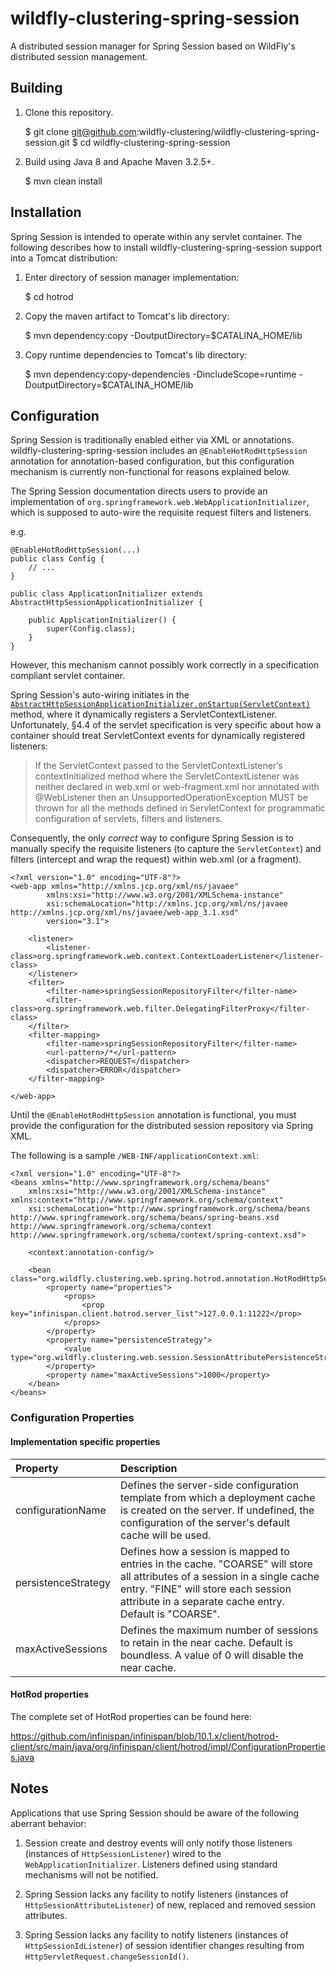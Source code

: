 # wildfly-clustering-spring-session

A distributed session manager for Spring Session based on WildFly's distributed session management.


## Building

1.	Clone this repository.

	$ git clone git@github.com:wildfly-clustering/wildfly-clustering-spring-session.git
	$ cd wildfly-clustering-spring-session

1.	Build using Java 8 and Apache Maven 3.2.5+.

	$ mvn clean install

## Installation

Spring Session is intended to operate within any servlet container.
The following describes how to install wildfly-clustering-spring-session support into a Tomcat distribution:

1.	Enter directory of session manager implementation:

	$ cd hotrod

1.	Copy the maven artifact to Tomcat's lib directory:

	$ mvn dependency:copy -DoutputDirectory=$CATALINA_HOME/lib

1.	Copy runtime dependencies to Tomcat's lib directory:

	$ mvn dependency:copy-dependencies -DincludeScope=runtime -DoutputDirectory=$CATALINA_HOME/lib

## Configuration

Spring Session is traditionally enabled either via XML or annotations.
wildfly-clustering-spring-session includes an `@EnableHotRodHttpSession` annotation for annotation-based configuration, but this configuration mechanism is currently non-functional for reasons explained below.

The Spring Session documentation directs users to provide an implementation of `org.springframework.web.WebApplicationInitializer`, which is supposed to auto-wire the requisite request filters and listeners.

e.g.

	@EnableHotRodHttpSession(...)
	public class Config {
		// ...
	}

	public class ApplicationInitializer extends AbstractHttpSessionApplicationInitializer { 

		public ApplicationInitializer() {
			super(Config.class); 
		}
	}

However, this mechanism cannot possibly work correctly in a specification compliant servlet container.

Spring Session's auto-wiring initiates in the [`AbstractHttpSessionApplicationInitializer.onStartup(ServletContext)`](https://github.com/spring-projects/spring-session/blob/2.3.0.RELEASE/spring-session-core/src/main/java/org/springframework/session/web/context/AbstractHttpSessionApplicationInitializer.java#L107) method, where it dynamically registers a ServletContextListener.
Unfortunately, &sect;4.4 of the servlet specification is very specific about how a container should treat ServletContext events for dynamically registered listeners:

> If the ServletContext passed to the ServletContextListener’s contextInitialized method where the ServletContextListener was neither declared in web.xml or web-fragment.xml nor annotated with @WebListener then an UnsupportedOperationException MUST be thrown for all the methods defined in ServletContext for programmatic configuration of servlets, filters and listeners.

Consequently, the only *correct* way to configure Spring Session is to manually specify the requisite listeners (to capture the `ServletContext`) and filters (intercept and wrap the request) within web.xml (or a fragment).

	<?xml version="1.0" encoding="UTF-8"?>
	<web-app xmlns="http://xmlns.jcp.org/xml/ns/javaee"
		    xmlns:xsi="http://www.w3.org/2001/XMLSchema-instance"
		    xsi:schemaLocation="http://xmlns.jcp.org/xml/ns/javaee http://xmlns.jcp.org/xml/ns/javaee/web-app_3.1.xsd"
		    version="3.1">

		<listener>
		    <listener-class>org.springframework.web.context.ContextLoaderListener</listener-class>
		</listener>
		<filter>
		    <filter-name>springSessionRepositoryFilter</filter-name>
		    <filter-class>org.springframework.web.filter.DelegatingFilterProxy</filter-class>
		</filter>
		<filter-mapping>
		    <filter-name>springSessionRepositoryFilter</filter-name>
		    <url-pattern>/*</url-pattern>
		    <dispatcher>REQUEST</dispatcher>
		    <dispatcher>ERROR</dispatcher>
		</filter-mapping>

	</web-app>


Until the `@EnableHotRodHttpSession` annotation is functional, you must provide the configuration for the distributed session repository via Spring XML.

The following is a sample `/WEB-INF/applicationContext.xml`:

	<?xml version="1.0" encoding="UTF-8"?>
	<beans xmlns="http://www.springframework.org/schema/beans"
		xmlns:xsi="http://www.w3.org/2001/XMLSchema-instance" xmlns:context="http://www.springframework.org/schema/context"
		xsi:schemaLocation="http://www.springframework.org/schema/beans http://www.springframework.org/schema/beans/spring-beans.xsd http://www.springframework.org/schema/context http://www.springframework.org/schema/context/spring-context.xsd">

		<context:annotation-config/>

		<bean class="org.wildfly.clustering.web.spring.hotrod.annotation.HotRodHttpSessionConfiguration">
		    <property name="properties">
		        <props>
		            <prop key="infinispan.client.hotrod.server_list">127.0.0.1:11222</prop>
		        </props>
		    </property>
		    <property name="persistenceStrategy">
		        <value type="org.wildfly.clustering.web.session.SessionAttributePersistenceStrategy">FINE</value>
		    </property>
		    <property name="maxActiveSessions">1000</property>
		</bean>
	</beans>

### Configuration Properties

#### Implementation specific properties

|Property|Description|
|:---|:---|
|configurationName|Defines the server-side configuration template from which a deployment cache is created on the server.  If undefined, the configuration of the server's default cache will be used.|
|persistenceStrategy|Defines how a session is mapped to entries in the cache. "COARSE" will store all attributes of a session in a single cache entry.  "FINE" will store each session attribute in a separate cache entry.  Default is "COARSE".|
|maxActiveSessions|Defines the maximum number of sessions to retain in the near cache. Default is boundless. A value of 0 will disable the near cache.|

#### HotRod properties

The complete set of HotRod properties can be found here:

https://github.com/infinispan/infinispan/blob/10.1.x/client/hotrod-client/src/main/java/org/infinispan/client/hotrod/impl/ConfigurationProperties.java

## Notes

Applications that use Spring Session should be aware of the following aberrant behavior:

1. Session create and destroy events will only notify those listeners (instances of `HttpSessionListener`) wired to the `WebApplicationInitializer`.  Listeners defined using standard mechanisms will not be notified.

1. Spring Session lacks any facility to notify listeners (instances of `HttpSessionAttributeListener`) of new, replaced and removed session attributes.

1. Spring Session lacks any facility to notify listeners (instances of `HttpSessionIdListener`) of session identifier changes resulting from `HttpServletRequest.changeSessionId()`.
